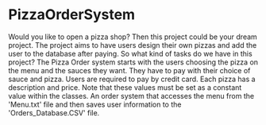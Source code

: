 # PizzaOrderSystem
Would you like to open a pizza shop? Then this project could be your dream project. The project aims to have users design their own pizzas and add the user to the database after paying. So what kind of tasks do we have in this project? The Pizza Order system starts with the users choosing the pizza on the menu and the sauces they want. They have to pay with their choice of sauce and pizza. Users are required to pay by credit card. Each pizza has a description and price. Note that these values must be set as a constant value within the classes.
An order system that accesses the menu from the 'Menu.txt' file and then saves user information to the 'Orders_Database.CSV' file.
